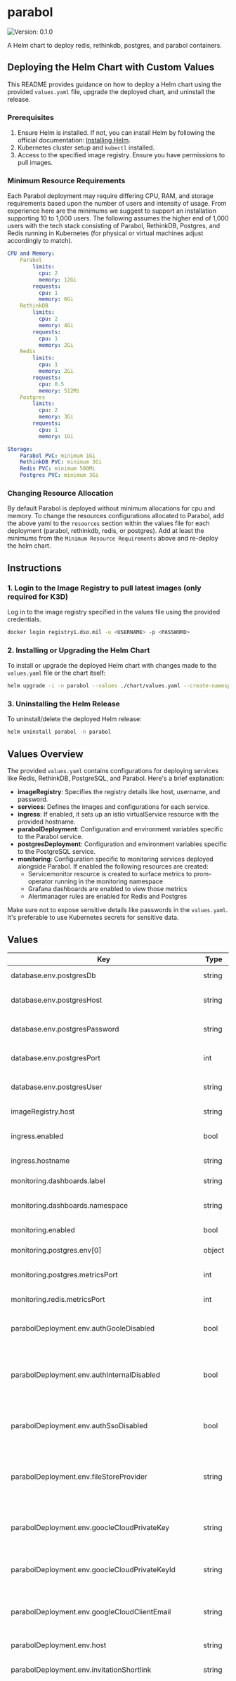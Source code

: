 # parabol

![Version: 0.1.0](https://img.shields.io/badge/Version-0.1.0-informational?style=flat-square)

A Helm chart to deploy redis, rethinkdb, postgres, and parabol containers.

## Deploying the Helm Chart with Custom Values

This README provides guidance on how to deploy a Helm chart using the provided `values.yaml` file, upgrade the deployed chart, and uninstall the release.

### Prerequisites

1. Ensure Helm is installed. If not, you can install Helm by following the official documentation: [Installing Helm](https://helm.sh/docs/intro/install/).
2. Kubernetes cluster setup and `kubectl` installed.
3. Access to the specified image registry. Ensure you have permissions to pull images.

### Minimum Resource Requirements

Each Parabol deployment may require differing CPU, RAM, and storage requirements based upon the number of users and intensity of usage. From experience here are the minimums we suggest to support an installation supporting 10 to 1,000 users. The following assumes the higher end of 1,000 users with the tech stack consisting of Parabol, RethinkDB, Postgres, and Redis running in Kubernetes (for physical or virtual machines adjust accordingly to match).

``` yaml
CPU and Memory:
    Parabol
        limits:
          cpu: 2
          memory: 12Gi
        requests:
          cpu: 1
          memory: 6Gi
    RethinkDB
        limits:
          cpu: 2
          memory: 4Gi
        requests:
          cpu: 1
          memory: 2Gi
    Redis
        limits:
          cpu: 1
          memory: 2Gi
        requests:
          cpu: 0.5
          memory: 512Mi
    Postgres
        limits:
          cpu: 2
          memory: 3Gi
        requests:
          cpu: 1
          memory: 1Gi

Storage:
    Parabol PVC: minimum 1Gi
    RethinkDB PVC: minimum 3Gi
    Redis PVC: minimum 500Mi
    Postgres PVC: minimum 3Gi
```

### Changing Resource Allocation

By default Parabol is deployed without minimum allocations for cpu and memory. To change the resources configurations allocated to Parabol, add the above yaml to the `resources` section within the values file for each deployment (parabol, rethinkdb, redis, or postgres). Add at least the minimums from the `Minimum Resource Requirements` above and re-deploy the helm chart.

## Instructions

### 1. Login to the Image Registry to pull latest images (only required for K3D)

Log in to the image registry specified in the values file using the provided credentials.

```bash
docker login registry1.dso.mil -u <USERNAME> -p <PASSWORD>
```

### 2. Installing or Upgrading the Helm Chart

To install or upgrade the deployed Helm chart with changes made to the `values.yaml` file or the chart itself:

```bash
helm upgrade -i -n parabol --values ./chart/values.yaml --create-namespace parabol ./chart
```

### 3. Uninstalling the Helm Release

To uninstall/delete the deployed Helm release:

```bash
helm uninstall parabol -n parabol
```

## Values Overview

The provided `values.yaml` contains configurations for deploying services like Redis, RethinkDB, PostgreSQL, and Parabol. Here's a brief explanation:

- **imageRegistry**: Specifies the registry details like host, username, and password.
- **services**: Defines the images and configurations for each service.
- **ingress**: If enabled, it sets up an istio virtualService resource with the provided hostname.
- **parabolDeployment**: Configuration and environment variables specific to the Parabol service.
- **postgresDeployment**: Configuration and environment variables specific to the PostgreSQL service.
- **monitoring**: Configuration specific to monitoring services deployed alongside Parabol. If enabled the following resources are created:
  - Servicemonitor resource is created to surface metrics to prom-operator running in the monitoring namespace
  - Grafana dashboards are enabled to view those metrics
  - Alertmanager rules are enabled for Redis and Postgres

Make sure not to expose sensitive details like passwords in the `values.yaml`. It's preferable to use Kubernetes secrets for sensitive data.

## Values

| Key | Type | Default | Description |
|-----|------|---------|-------------|
| database.env.postgresDb | string | `"parabol"` | Name of the PostgreSQL database. |
| database.env.postgresHost | string | `"postgres-service.parabol.svc.cluster.local"` | Internal hostname used to access the PostgreSQL database. |
| database.env.postgresPassword | string | `"parabol"` | Password to access the PostgreSQL database. |
| database.env.postgresPort | int | `5432` | Port on which the PostgreSQL server is listening. |
| database.env.postgresUser | string | `"postgres"` | Username to access the PostgreSQL database. |
| imageRegistry.host | string | `"registry1.dso.mil"` | Container registry hostname |
| ingress.enabled | bool | `true` | Enables external routing to Parabol service via Istio |
| ingress.hostname | string | `"parabol.bigbang.dev"` | The external hostname for Parabol application |
| monitoring.dashboards.label | string | `"grafana_dashboard"` | Grafana dashboard labels to check |
| monitoring.dashboards.namespace | string | `"monitoring"` | K8s namespace where the monitoring stack is deployed |
| monitoring.enabled | bool | `true` | Enable BigBang Monitoring resources |
| monitoring.postgres.env[0] | object | `{"name":"DATA_SOURCE_NAME","value":"postgresql://postgres:parabol@localhost:5432/parabol?sslmode=disable"}` | Postgres exporter env vars |
| monitoring.postgres.metricsPort | int | `9187` | Port that Postgres metrics are exposed on |
| monitoring.redis.metricsPort | int | `9121` | Port that Redis metrics are exposed on |
| parabolDeployment.env.authGooleDisabled | bool | `false` | Flag indicating if Google authentication is disabled ("true" or "false"). |
| parabolDeployment.env.authInternalDisabled | bool | `false` | Flag indicating if internal username/password authentication is disabled ("true" or "false"). |
| parabolDeployment.env.authSsoDisabled | bool | `false` | Flag indicating if Single Sign-On (SSO) authentication is disabled ("true" or "false"). |
| parabolDeployment.env.fileStoreProvider | string | `"local"` | fileStoreProvider: Specifies the provider for file storage - "local" means local file-based storage is used |
| parabolDeployment.env.goocleCloudPrivateKey | string | `"key_GOOGLE_CLOUD_PRIVATE_KEY"` | Google Service Account Private key (optional variable for use with GCP service account credential) |
| parabolDeployment.env.goocleCloudPrivateKeyId | string | `"key_GOOGLE_CLOUD_PRIVATE_KEY_ID"` | Google Private Key ID (optional variable for use with GCP service account credential) |
| parabolDeployment.env.googleCloudClientEmail | string | `"key_GOOGLE_CLOUD_CLIENT_EMAIL"` | Google Service Account Email (optional variable if Google services are used) |
| parabolDeployment.env.host | string | `"parabol.bigbang.dev"` | The external hostname for Parabol application |
| parabolDeployment.env.invitationShortlink | string | `"parabol.bigbang.dev/invitation-link"` | The base URL used to construct invitation shortlinks. |
| parabolDeployment.env.isEnterprise | bool | `true` | Flag indicating if the default tier for the instance is Enterprise. Use this for privately managed instances to make all new orgs, teams, and users enterprise tier. This flag is implemented in 7.2.0 or greater. |
| parabolDeployment.env.port | int | `3000` | The port on which the application will be exposed. |
| parabolDeployment.env.protocol | string | `"http"` | The protocol used by the server ("http" or "https"). |
| parabolDeployment.env.redisUrl | string | `"redis://redis-service.parabol.svc.cluster.local:6379"` | The URL used to access the Redis server. |
| parabolDeployment.env.rethinkdbUrl | string | `"rethinkdb://rethinkdb-service.parabol.svc.cluster.local:28015/actionDevelopment"` | The URL used to access the RethinkDB server. |
| parabolDeployment.env.serverId | int | `1` | Identifier for the server (useful in scaled/multi-server environments). |
| parabolDeployment.env.serverSecret | string | `"QmtzUGVRUXJSa1hoRHJ1Z3pRRGc1TncK"` | The secret key used to generate JWT tokens |
| parabolDeployment.livenessProbe | list | `[]` |  |
| parabolDeployment.readinessProbe.failureThreshold | int | `3` | How many time should the check fail before restarting |
| parabolDeployment.readinessProbe.httpGet.path | string | `"/manifest.json"` | Path to HTTP check |
| parabolDeployment.readinessProbe.httpGet.port | int | `3000` | Port for HTTP check |
| parabolDeployment.readinessProbe.initialDelaySeconds | int | `30` | Delay before checking for readiness |
| parabolDeployment.readinessProbe.periodSeconds | int | `10` | The amount of time to check for |
| parabolDeployment.readinessProbe.successThreshold | int | `1` | How many successes should the check have before ready |
| parabolDeployment.readinessProbe.timeoutSeconds | int | `5` | How long before the check timesout |
| parabolDeployment.startupProbe.failureThreshold | int | `3` | How many time should the check fail before restarting |
| parabolDeployment.startupProbe.httpGet.path | string | `"/manifest.json"` | Path to HTTP check |
| parabolDeployment.startupProbe.httpGet.port | int | `3000` | Port for HTTP check |
| parabolDeployment.startupProbe.periodSeconds | int | `30` | The amount of time to check for |
| registryCredentials.password | string | `nil` |  |
| registryCredentials.username | string | `nil` | Username container registry |
| services.parabol.defaultIDP | bool | `false` | Determines if there is a default IDP configure change to true to enable |
| services.parabol.env.postgresHost | string | `"postgres-service"` | Parabol config to reach Postgresql |
| services.parabol.env.redisHost | string | `"redis-service"` | Parabol config to reach Redis |
| services.parabol.env.rethinkdbHost | string | `"rethinkdb-service"` | Parabol config to reach RethinkDB |
| services.parabol.ffGqlEndpoint | string | `"https://parabol.bigbang.dev/intranet-graphql"` | Parabol graphql endpoint |
| services.parabol.ffInsights | bool | `false` | Determines if usage stats/insights is enabled, change to true to enable |
| services.parabol.ffInsightsDomain | string | `"parabol.bigbang.dev"` | Parabol domains to be whitelisted for usage stats/insights |
| services.parabol.ffInsightsToken | string | `"your_long_lived_token"` | Parabol long lived token that is generated from server secret |
| services.parabol.idp_host | string | `"parabol.bigbang.dev"` | Parabol hostname |
| services.parabol.idp_stub | string | `"bigbang"` | This is the unique ID for the SAML entry in RethinkDB |
| services.parabol.idp_url | string | `"https://fqdn.to.idp.bigbang.dev"` | IDP URL from SAML SP |
| services.parabol.image | string | `"ironbank/parabol/parabol:7.5.0"` | Image to use for deploying Parabol |
| services.parabol.localStorage.enabled | bool | `true` | Use PersistentVolumeClaim for RethinkDB storage |
| services.parabol.localStorage.volumeSize | string | `"1Gi"` | Size of PVC volume used |
| services.parabol.ports.external | int | `80` | Exposed port for Parabol to run external to cluster |
| services.parabol.ports.internal | int | `3000` | Exposed port for Parabol to run internal to cluster |
| services.parabol.replicas | int | `1` | Number of replicas to deploy |
| services.parabol.resources | object | `{}` | Container resource requests and limits |
| services.parabol.rethinkDb | string | `"actionDevelopment"` | RethinkDB database name |
| services.parabol.rethinkDbHost | string | `"rethinkdb-service.parabol.svc.cluster.local"` | RethinkDB host |
| services.parabol.rethinkDbPort | string | `"28015"` | RethinkDB port |
| services.parabol.rethinkffInsightsEmailsDb | string | `"admin@parabol.bigbang.dev"` | Parabol user emails that can view usuage stats/insights |
| services.parabol.serviceName | string | `"parabol-stateful-set"` | Service name for Stateful Set |
| services.postgres.backups.enabled | bool | `false` | Enable automatic backups |
| services.postgres.backups.restore | bool | `false` | Enable restore job from last backup |
| services.postgres.backups.schedule | string | `"0 2 * * *"` | Schedule for backup jobs example - run every day at 3am |
| services.postgres.backups.volumeSize | string | `"10Gi"` | Size of PVC volume used |
| services.postgres.exporter | string | `"ironbank/opensource/prometheus/postgres-exporter:v0.13.2"` | Image to use for deploying Postgres exporter for monitoring |
| services.postgres.image | string | `"ironbank/opensource/postgres/postgresql:15.4"` | Image to use for deploying PostgreSql |
| services.postgres.localStorage.enabled | bool | `true` | Use PersistentVolumeClaim for RethinkDB storage |
| services.postgres.localStorage.volumeSize | string | `"10Gi"` | Size of PVC volume used |
| services.postgres.resources | object | `{}` | Container resource requests and limits |
| services.redis.exporter | string | `"ironbank/bitnami/analytics/redis-exporter:v1.54.0"` | Image to use for deploying Redis exporter for monitoring |
| services.redis.image | string | `"ironbank/opensource/redis/redis6-alpine:6.2.13"` | Image to use for deploying Redis |
| services.redis.localStorage | object | `{"enabled":true}` | Use PersistentVolumeClaim for Redis storage |
| services.redis.resources | object | `{}` | resource requests and limits |
| services.rethinkdb.backups.enabled | bool | `false` | Enable automatic backups |
| services.rethinkdb.backups.restore | bool | `false` | Enable restore job from last backup |
| services.rethinkdb.backups.schedule | string | `"0 3 * * *"` | Schedule for backup jobs example - run every day at 3am |
| services.rethinkdb.backups.volumeSize | string | `"10Gi"` | Size of PVC volume used |
| services.rethinkdb.image | string | `"ironbank/opensource/rethinkdb/rethinkdb:2.4.1.u1"` | Image to use for deploying ReThinkDB |
| services.rethinkdb.localStorage.enabled | bool | `true` | Use PersistentVolumeClaim for RethinkDB storage |
| services.rethinkdb.localStorage.volumeSize | string | `"10Gi"` | Size of PVC volume used |
| services.rethinkdb.resources | object | `{}` | Container resource requests and limits |

## Security Notes

It's essential to treat the `values.yaml` file with care, especially if it contains sensitive data like passwords. Avoid committing the file with actual passwords to version control systems. Instead, consider using Helm secrets or Kubernetes secrets to manage sensitive values.

## Configuration Notes

You will have to update `dockerconfigjson` and `registryCredentials.username & registryCredentials.password` in your values file with proper registry information.
